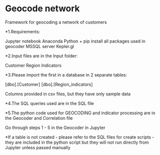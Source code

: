 # Geocode network
 Framework for geocoding a network of customers

*1.Requirements:

Jupyter notebook
Anaconda
Python + pip install all packages used in geocoder
MSSQL server
Kepler.gl


*2.Input files are in the Input folder:

Customer
Region Indicators

*3.Please import the first in a database in 2 separate tables:

[dbo].[Customer]
[dbo].[Region_indicators]

Columns provided in csv files, but they have only sample data

*4.The SQL queries used are in the SQL file

*5.The python code used for GEOCODING and indicator processing are in the Geocoder and Correlation file

Go through steps 1 - 5 in the Geocoder in Jupyter 

*If a table is not created - please refer to the SQL files for create scripts - they are included in the python script but they will not run directly from Jupyter unless passed manually
